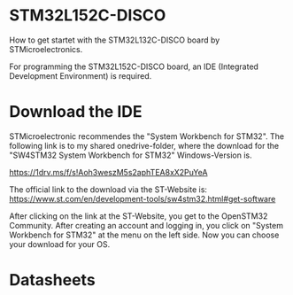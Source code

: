 # STM32L152C-DISCO
How to get startet with the STM32L132C-DISCO board by STMicroelectronics.

For programming the STM32L152C-DISCO board, an IDE (Integrated Development Environment) 
is required.
# Download the IDE
STMicroelectronic recommendes the "System Workbench for STM32".
The following link is to my shared onedrive-folder, where the download for the "SW4STM32 System Workbench for STM32" Windows-Version is.

https://1drv.ms/f/s!Aoh3weszM5s2aphTEA8xX2PuYeA

The official link to the download via the ST-Website is:
https://www.st.com/en/development-tools/sw4stm32.html#get-software

After clicking on the link at the ST-Website, you get to the OpenSTM32 Community.
After creating an account and logging in, you click on "System Workbench for STM32" at the menu on the left side.
Now you can choose your download for your OS.
# Datasheets
